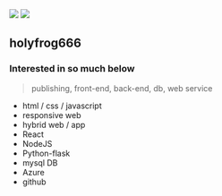 <div>
    <img src="https://img.shields.io/github/followers/holyfrog666?style=social" style="height:auto;">
    <img src="https://hits.seeyoufarm.com/api/count/incr/badge.svg?url=https%3A%2F%2Fgithub.com%2Fholyfrog666%2Fhit-counter&count_bg=%23E35454&title_bg=%237C7B7B&icon=github.svg&icon_color=%23FFFFFF&title=hits&edge_flat=false"/ style="height:auto;">
</div>

## holyfrog666

### Interested in so much below

> publishing, front-end, back-end, db, web service

- html / css / javascript
- responsive web
- hybrid web / app
- React
- NodeJS
- Python-flask
- mysql DB
- Azure
- github
